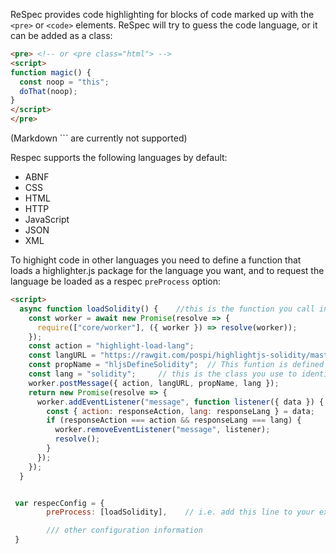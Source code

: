 ReSpec provides code highlighting for blocks of code marked up with the `<pre>` or `<code>` elements. ReSpec will try to guess the code language, or it can be added as a class:

``` html
<pre> <!-- or <pre class="html"> -->
<script>
function magic() {
  const noop = "this";
  doThat(noop);
}
</script>
</pre>
```

(Markdown `\`` are currently not supported)

Respec supports the following languages by default:

* ABNF
* CSS
* HTML
* HTTP
* JavaScript
* JSON
* XML

To highight code in other languages you need to define a function that loads a highlighter.js package for the language you want, and to request the language be loaded as a respec `preProcess` option:

```html
<script>
  async function loadSolidity() {    //this is the function you call in 'preProcess', to load the highlighter
    const worker = await new Promise(resolve => {
      require(["core/worker"], ({ worker }) => resolve(worker));
    });
    const action = "highlight-load-lang";
    const langURL = "https://rawgit.com/pospi/highlightjs-solidity/master/solidity.js";
    const propName = "hljsDefineSolidity";  // This funtion is defined in the highlighter being loaded
    const lang = "solidity";     // this is the class you use to identify the language
    worker.postMessage({ action, langURL, propName, lang });
    return new Promise(resolve => {
      worker.addEventListener("message", function listener({ data }) {
        const { action: responseAction, lang: responseLang } = data;
        if (responseAction === action && responseLang === lang) {
          worker.removeEventListener("message", listener);
          resolve();
        }
      });
    });
  }


 var respecConfig = {
        preProcess: [loadSolidity],    // i.e. add this line to your existing configuration

        /// other configuration information 
 }
```